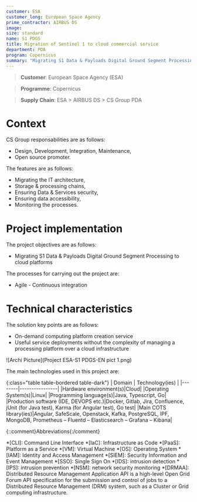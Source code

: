 ```yaml
---
customer: ESA
customer_long: European Space Agency
prime_contractor: AIRBUS DS
image: 
size: standard
name: S1 PDGS
title: Migration of Sentinel 1 to cloud commercial service
department: PDA
program: Copernicus
summary: "Migrating S1 Data & Payloads Digital Ground Segment Processing to cloud platforms"
---
```


> __Customer__\: European Space Agency (ESA)

> __Programme__\: Copernicus

> __Supply Chain__\: ESA > AIRBUS DS >  CS Group PDA


# Context




CS Group responsabilities are as follows:
* Design, Development, Integration, Maintenance,
* Open source promoter.


The features are as follows:
* Migrating the IT architecture,
* Storage & processing chains,
* Ensuring Data & Services security,
* Ensuring data accessibility,
* Monitoring the processes.

# Project implementation

The project objectives are as follows:
* Migrating S1 Data & Payloads Digital Ground Segment Processing to cloud platforms

The processes for carrying out the project are:
* Agile - Continuous integration

# Technical characteristics

The solution key points are as follows:
* On-demand computing platform creation service
* Useful service deployments without the complexity of managing a processing platform over a cloud infrastructure

![Archi Picture](Project ESA-S1 PDGS-EN pict 1.png)

The main technologies used in this project are:

{:class="table table-bordered table-dark"}
| Domain | Technology(ies) |
|--------|----------------|
|Hardware environment(s)|Cloud|
|Operating System(s)|Linux|
|Programming language(s)|Java, Typescript, Go|
|Production software (IDE, DEVOPS etc.)|Docker, Gitlab, Jira, Confluence, jUnit (for Java test), Karma (for Angular test), Go test|
|Main COTS library(ies)|Angular, SafeScale, Openstack, Kafka, PostgreSQL, IPF, MongoDB, Prometheus – Fluentd – Elasticsearch – Grafana – Kibana|



{::comment}Abbreviations{:/comment}

*[CLI]: Command Line Interface
*[IaC]: Infrastructure as Code
*[PaaS]: Platform as a Service
*[VM]: Virtual Machine
*[OS]: Operating System
*[IAM]: Identity and Access Management
*[SIEM]: Security Information and Event Management
*[SSO]: Single Sign On
*[IDS]: intrusion detection
*[IPS]: intrusion prevention
*[NSM]: network security monitoring
*[DRMAA]: Distributed Resource Management Application API is a high-level Open Grid Forum API specification for the submission and control of jobs to a Distributed Resource Management (DRM) system, such as a Cluster or Grid computing infrastructure.

